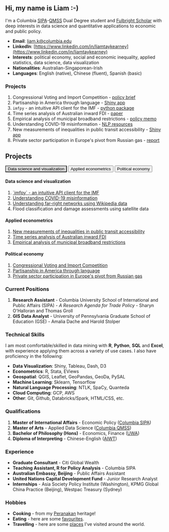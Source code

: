 ## Hi, my name is Liam :-)

I'm a Columbia [SIPA](https://www.sipa.columbia.edu/)-[QMSS](https://www.qmss.columbia.edu/) Dual Degree student and [Fulbright Scholar](https://www.fulbright.org.au/scholarships/anne-wexler-australian/) with deep interests in data science and quantitative applications to economic and public policy.

- **Email**: [liam.k@columbia.edu](mailto:liam.k@columbia.edu)
- **LinkedIn**: [https://www.linkedin.com/in/liamtaykearney](https://www.linkedin.com/in/liamtaykearney)
- **Interests**: political economy, social and economic inequality, applied statistics, data science, data visualization
- **Nationalities**: Australian-Singaporean-Irish
- **Languages**: English (native), Chinese (fluent), Spanish (basic)



### Projects

1. Congressional Voting and Import Competition - [policy brief](pages/congress_trade.md)
2. Partisanship in America through language - [Shiny app](https://newsapp-for-newsroom.shinyapps.io/partisanship-in-america/)
3. `imfpy` - an intuitive API client for the IMF - [python package](pages/imfpy.md)
4. Time series analysis of Australian inward FDI - [paper](pages/fdi.md)
5. Empirical analysis of municipal broadband restrictions - [policy memo](pages/broadband.md)
6. Understanding COVID-19 misinformation - [NLP resources](pages/covid_misinfo.md)
7. New measurements of inequalities in public transit accessibility - [Shiny app](https://ltk2118.shinyapps.io/nyc-transit/)
8. Private sector participation in Europe's pivot from Russian gas - [report](pages/citi.md)



## Projects

<head>
    <style>
        .tab-btn.active {
            background-color: #ddd;
            color: black;
        }
    </style>
</head>
<div class="tabs">
  <button id="defaultOpen" class="tab-btn active" onclick="openTab(event, 'Data science and visualization')">Data science and visualization</button>
  <button class="tab-btn" onclick="openTab(event, 'Applied econometrics')">Applied econometrics</button>
  <button class="tab-btn" onclick="openTab(event, 'Political economy')">Political economy</button>
</div>
<div id="Data science and visualization" class="tab-content" style="margin-top: 20px">
  <h4>Data science and visualization</h4>
  <ol>
    <li><a href="pages/imfpy.html">`imfpy` - an intuitive API client for the IMF</a></li>
    <li><a href="pages/covid_misinfo.html">Understanding COVID-19 misinformation</a></li>
    <li><a href="pages/wikihate.html">Understanding far-right networks using Wikipedia data</a></li>
    <li>Flood classification and damage assessments using satellite data</li>
  </ol>
</div>
<div id="Applied econometrics" class="tab-content" style="margin-top: 20px">
  <h4>Applied econometrics</h4>
  <ol>
<li><a href="https://ltk2118.shinyapps.io/nyc-transit/">New measurements of inequalities in public transit accessibility</a></li>
    <li><a href="pages/fdi.html">Time series analysis of Australian inward FDI</a></li>
    <li><a href="pages/broadband.html">Empirical analysis of municipal broadband restrictions</a></li>
  </ol>
</div>
<div id="Political economy" class="tab-content" style="margin-top: 20px">
  <h4>Political economy</h4>
  <ol>
    <li><a href="pages/congress_trade.html">Congressional Voting and Import Competition</a></li>
    <li><a href="https://newsapp-for-newsroom.shinyapps.io/partisanship-in-america/">Partisanship in America through language</a></li>
    <li><a href="pages/citi.html">Private sector participation in Europe's pivot from Russian gas</a></li>
  </ol>
</div>
<script>
  function openTab(evt, tabName) {
    var i, tabcontent, tablinks;
    tabcontent = document.getElementsByClassName("tab-content");
    for (i = 0; i < tabcontent.length; i++) {
      tabcontent[i].style.display = "none";
    }
    tablinks = document.getElementsByClassName("tab-btn");
    for (i = 0; i < tablinks.length; i++) {
      tablinks[i].className = tablinks[i].className.replace(" active", "");
    }
    document.getElementById(tabName).style.display = "block";
    evt.currentTarget.className += " active";
  }
  // Get the element with id="defaultOpen" and click on it
  document.getElementById("defaultOpen").click();
</script>





### Current Positions

1. **Research Assistant** - Columbia University School of International and Public Affairs (SIPA) - *A Research Agenda for Trade Policy* - Sharyn O'Halloran and Thomas Groll
2. **GIS Data Analyst** - University of Pennsylvania Graduate School of Education (GSE) - Amalia Dache and Harold Stolper



### Technical Skills

I am most comfortable/skilled in data mining with **R**, **Python**, **SQL** and **Excel**, with experience applying them across a variety of use cases. I also have proficiency in the following:

- **Data Visualization**: Shiny, Tableau, Dash, D3
- **Econometrics**: R, Stata, EViews
- **Geospatial**: QGIS, Leaflet, GeoPandas, GeoDa, PySAL
- **Machine Learning**: Sklearn, Tensorflow
- **Natural Language Processing**: NTLK, SpaCy, Quanteda 
- **Cloud Computing**: GCP, AWS
- **Other**: Git, Github, Databricks/Spark, HTML/CSS, etc.



### Qualifications

1. **Master of International Affairs** - Economic Policy ([Columbia SIPA](https://www.sipa.columbia.edu/))
2. **Master of Arts** - Applied Data Science ([Columbia QMSS](https://www.qmss.columbia.edu/))
3. **Bachelor of Philosophy (Hons)** - Economics, Finance ([UWA](https://www.uwa.edu.au/study/courses/bachelor-of-philosophy))
4. **Diploma of Interpreting** - Chinese-English ([AIWT](https://www.aiwt.edu.au/courses/psp50916-diploma-of-interpreting-lote-english/))



### Experience

* **Graduate Consultant** - Citi Global Wealth
* **Teaching Assistant, R for Policy Analysis** - Columbia SIPA
* **Australian Embassy, Beijing** - Public Affairs Assistant
* **United Nations Capital Development Fund** - Junior Research Analyst
* **Internships** - Asia Society Policy Institute (Washington), KPMG Global China Practice (Beijing), Westpac Treasury (Sydney)



### Hobbies

* **Cooking** - from my [Peranakan](pages/peranakan.md) heritage!
* **Eating** - here are some [favourites](pages/food.md).
* **Travelling** - here are some [places](pages/places.md) I've visited around the world.

